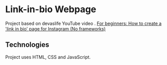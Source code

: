 # Link-in-bio Webpage

Project based on devaslife YouTube video .
[For beginners: How to create a 'link in bio' page for Instagram (No frameworks)](https://www.youtube.com/watch?v=u71pHOyvBp0)

## Technologies
Project uses HTML, CSS and JavaScript.
